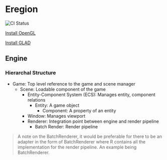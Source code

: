 # Eregion
![CI Status](https://img.shields.io/github/actions/workflow/status/chadc1050/eregion/ci.yml?style=flat)
<object id="discord-badge" data="https://img.shields.io/discord/1296476909739442256?style=flat&link=https%3A%2F%2Fdiscord.gg%2FeQQTgVFUxM"></object>

[Install OpenGL](https://medium.com/geekculture/a-beginners-guide-to-setup-opengl-in-linux-debian-2bfe02ccd1e)

[Install GLAD](https://gen.glad.sh/)

## Engine
### Hierarchal Structure
- Game: Top level reference to the game and scene manager
  - Scene: Loadable component of the game
    - Entity-Component System (ECS): Manages entity, component relations
      - Entity: A game object
        - Component: A property of an entity
    - Window: Manages viewport
    - Renderer: Integration point between engine and render pipeline
      - Batch Render: Render pipeline

> A note on the BatchRenderer, it would be preferable for there to be an adapter in the form of BatchRenderer<R> where
> R contains all the implementation for the render pipeline. An example being BatchRenderer<SpriteRenderer>.